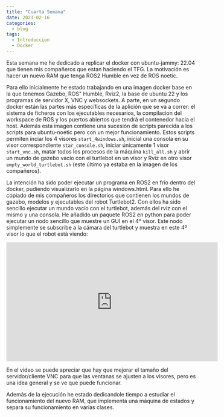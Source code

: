 ```yaml
---
title: "Cuarta Semana"
date: 2023-02-16
categories:
  - blog
tags:
  - Introduccion
  - Docker
---
```


Esta semana me he dedicado a replicar el docker con ubuntu-jammy: 22.04 que tienen mis compañeros que estan haciendo el TFG. La motivación es hacer un nuevo RAM que tenga ROS2 Humble en vez de ROS noetic.

Para ello inicialmente he estado trabajando en una imagen docker base en la que tenemos Gazebo, ROS" Humble, Rviz2, la base de ubuntu 22 y los programas de servidor X, VNC y websockets. A parte, en un segundo docker están las partes más específicas de la aplición que se va a correr: el sistema de ficheros con los ejecutables necesarios, la compilacion del workspace de ROS y los puertos abiertos que tendrá el contenedor hacia el host. Además esta imagen contiene una sucesión de scripts parecida a los scripts para ubuntu-noetic pero con un mejor funcionamiento. Estos scripts permiten inciar los 4 visores `start_4windows.sh`, inicial una consola en su visor correspondiente `star_console.sh`, iniciar únicamente 1 visor `start_vnc.sh`, matar todos los procesos de la máquina `kill_all.sh` y abrir un mundo de gazebo vacío con el turtlebot en un visor y Rviz en otro visor `empty_world_turtlebot.sh` (este último ya estaba en la imagen de los compañeros).

La intención ha sido poder ejecutar un programa en ROS2 en frío dentro del docker, pudiendo visualizarlo en la página windows.html. Para ello he copiado de mis compañeros los directorios que contienen los mundos de gazebo, modelos y ejecutables del robot Turtlebot2. Con ellos ha sido sencillo ejecutar un mundo vacío con el turtlebot, además del rviz con el mismo y una consola. He añadido un paquete ROS2 en python para poder ejecutar un nodo sencillo que muestre un GUI en el 4º visor. Este nodo simplemente se subscribe a la cámara del turtlebot y muestra en este 4º visor lo que el robot está viendo:

<p align="center">
<iframe width="560" height="315" src="https://youtu.be/tIk096Ulmyg" title="YouTube video player" frameborder="0" allow="accelerometer; autoplay; clipboard-write; encrypted-media; gyroscope; picture-in-picture" allowfullscreen></iframe>
</p>

En el video se puede apreciar que hay que mejorar el tamaño del servidor/cliente VNC para que las ventanas se ajusten a los visores, pero es una idea general y se ve que puede funcionar.

Además de la ejecución he estado dedicandole tiempo a estudiar el funcionamiento del nuevo RAM, que implementa una máquina de estados y separa su funcionamiento en varias clases.